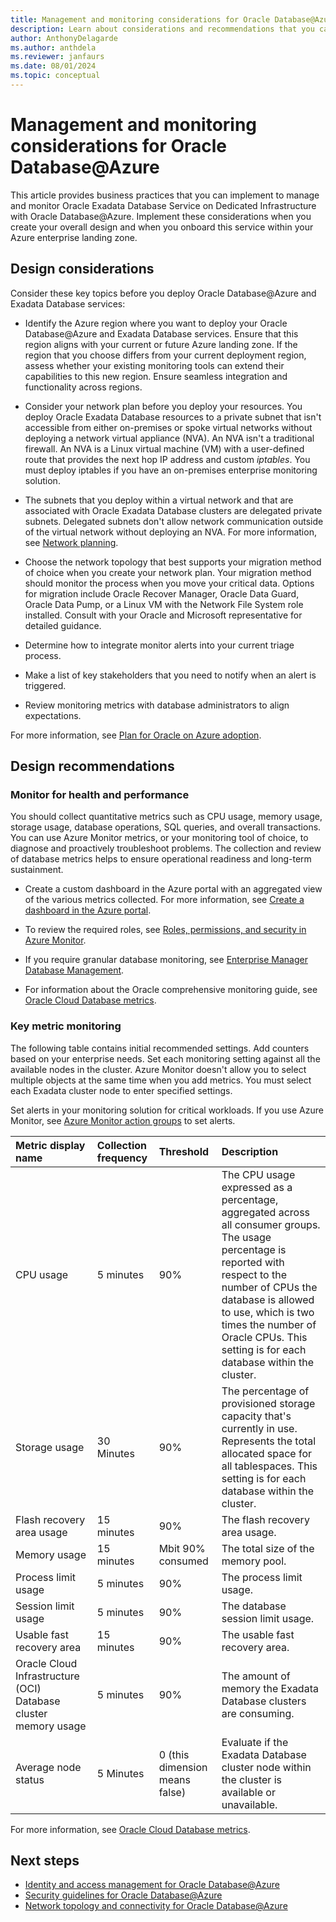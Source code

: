 ```yaml
---
title: Management and monitoring considerations for Oracle Database@Azure
description: Learn about considerations and recommendations that you can use to manage and monitor your Oracle Database@Azure and Exadata Database services.
author: AnthonyDelagarde
ms.author: anthdela
ms.reviewer: janfaurs
ms.date: 08/01/2024
ms.topic: conceptual
---
```


# Management and monitoring considerations for Oracle Database@Azure

This article provides business practices that you can implement to manage and monitor Oracle Exadata Database Service on Dedicated Infrastructure with Oracle Database@Azure. Implement these considerations when you create your overall design and when you onboard this service within your Azure enterprise landing zone.

## Design considerations

Consider these key topics before you deploy Oracle Database@Azure and Exadata Database services:

- Identify the Azure region where you want to deploy your Oracle Database@Azure and Exadata Database services. Ensure that this region aligns with your current or future Azure landing zone. If the region that you choose differs from your current deployment region, assess whether your existing monitoring tools can extend their capabilities to this new region. Ensure seamless integration and functionality across regions.

- Consider your network plan before you deploy your resources. You deploy Oracle Exadata Database resources to a private subnet that isn't accessible from either on-premises or spoke virtual networks without deploying a network virtual appliance (NVA). An NVA isn't a traditional firewall. An NVA is a Linux virtual machine (VM) with a user-defined route that provides the next hop IP address and custom *iptables*. You must deploy iptables if you have an on-premises enterprise monitoring solution.
- The subnets that you deploy within a virtual network and that are associated with Oracle Exadata Database clusters are delegated private subnets. Delegated subnets don't allow network communication outside of the virtual network without deploying an NVA. For more information, see [Network planning](/azure/oracle/oracle-db/oracle-database-network-plan#constraints).
- Choose the network topology that best supports your migration method of choice when you create your network plan. Your migration method should monitor the process when you move your critical data. Options for migration include Oracle Recover Manager, Oracle Data Guard, Oracle Data Pump, or a Linux VM with the Network File System role installed. Consult with your Oracle and Microsoft representative for detailed guidance.
- Determine how to integrate monitor alerts into your current triage process.
- Make a list of key stakeholders that you need to notify when an alert is triggered.
- Review monitoring metrics with database administrators to align expectations.

For more information, see [Plan for Oracle on Azure adoption](/azure/cloud-adoption-framework/scenarios/oracle-iaas/oracle-landing-zone-plan).

## Design recommendations

### Monitor for health and performance

You should collect quantitative metrics such as CPU usage, memory usage, storage usage, database operations, SQL queries, and overall transactions. You can use Azure Monitor metrics, or your monitoring tool of choice, to diagnose and proactively troubleshoot problems. The collection and review of database metrics helps to ensure operational readiness and long-term sustainment.

- Create a custom dashboard in the Azure portal with an aggregated view of the various metrics collected. For more information, see [Create a dashboard in the Azure portal](/azure/azure-portal/azure-portal-dashboards).

- To review the required roles, see [Roles, permissions, and security in Azure Monitor](/azure/azure-monitor/roles-permissions-security).
- If you require granular database monitoring, see [Enterprise Manager Database Management](https://www.oracle.com/database/technologies/manageability.html).
- For information about the Oracle comprehensive monitoring guide, see [Oracle Cloud Database metrics](https://docs.oracle.com/iaas/database-management/doc/oracle-cloud-database-metrics.html).

### Key metric monitoring

The following table contains initial recommended settings. Add counters based on your enterprise needs. Set each monitoring setting against all the available nodes in the cluster. Azure Monitor doesn't allow you to select multiple objects at the same time when you add metrics. You must select each Exadata cluster node to enter specified settings.

Set alerts in your monitoring solution for critical workloads. If you use Azure Monitor, see [Azure Monitor action groups](/azure/azure-monitor/alerts/action-groups) to set alerts.

|  Metric display name                                   |  Collection frequency                                   | Threshold                    | Description                                  |
| :------------------------------------------------------|:--------------------------------------------------------|:-----------------------------|:---------------------------------------------|
| CPU usage                                        | 5 minutes                                               | 90%                           | The CPU usage expressed as a percentage, aggregated across all consumer groups. The usage percentage is reported with respect to the number of CPUs the database is allowed to use, which is two times the number of Oracle CPUs. This setting is for each database within the cluster. |
| Storage usage                                    | 30 Minutes                                              | 90%                            | The percentage of provisioned storage capacity that's currently in use. Represents the total allocated space for all tablespaces. This setting is for each database within the cluster.|
| Flash recovery area usage                        | 15 minutes                                              | 90%                            | The flash recovery area usage.    |
| Memory usage                                           | 15 minutes                                              | Mbit  90% consumed             | The total size of the memory pool.      |
| Process limit usage                              |   5 minutes                                             | 90%                            | The process limit usage.          |
| Session limit usage                              |   5 minutes                                             | 90%                            | The database session limit usage. |
| Usable fast recovery area                              | 15 minutes                                              | 90%                            | The usable fast recovery area.          |
| Oracle Cloud Infrastructure (OCI) Database cluster memory usage                | 5 minutes                                               | 90%                            | The amount of memory the Exadata Database clusters are consuming. |
| Average node status                                    | 5 Minutes                                               | 0 (this dimension means false) | Evaluate if the Exadata Database cluster node within the cluster is available or unavailable. |

For more information, see [Oracle Cloud Database metrics](https://docs.oracle.com/iaas/database-management/doc/oracle-cloud-database-metrics.html).

## Next steps

- [Identity and access management for Oracle Database@Azure](oracle-iam-odaa.md)
- [Security guidelines for Oracle Database@Azure](oracle-security-overview-odaa.md)
- [Network topology and connectivity for Oracle Database@Azure](oracle-network-topology-odaa.md)
